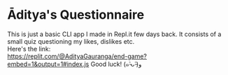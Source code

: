 # Āditya's Questionnaire

This is just a basic CLI app I made in Repl.it few days back. It consists of a small quiz questioning my likes, dislikes etc. <br> 
Here's the link: <br>
https://replit.com/@AdityaGauranga/end-game?embed=1&output=1#index.js
Good luck! (๑˃̵ᴗ˂̵)و
